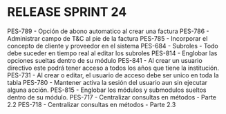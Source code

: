 # RELEASE SPRINT 24
PES-789 - Opción de abono automatico al crear una factura
PES-786 - Administrar campo de T&C al pie de la factura
PES-785 - Incorporar el concepto de cliente y proveedor en el sistema
PES-684 - Subroles - Todo debe suceder en tiempo real al editar los subroles
PES-814 - Englobar las opciones sueltas dentro de su módulo
PES-841 - Al crear un usuario directivo este podrá tener acceso a todos los años que tiene la institución.
PES-731 - Al crear o editar, el usuario de acceso debe ser unico en toda la tabla
PES-780 - Mantener activa la sesión del usuario aun sin ejecutar alguna acción.
PES-815 - Englobar los módulos y submodulos sueltos dentro de su módulo.
PES-717 - Centralizar consultas en métodos - Parte 2.2
PES-718 - Centralizar consultas en métodos - Parte 2.3